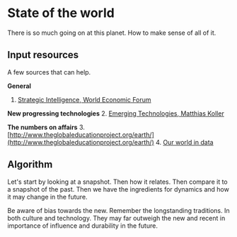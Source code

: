 # State of the world
There is so much going on at this planet. How to make sense of all of it. 

## Input resources
A few sources that can help.

**General**
1. [Strategic Intelligence, World Economic Forum](https://intelligence.weforum.org/)

**New progressing technologies**
2. [Emerging Technologies, Matthias Koller](http://matthiaskoller.me/emergingtechnologies/)

**The numbers on affairs**
3. [http://www.theglobaleducationproject.org/earth/](http://www.theglobaleducationproject.org/earth/)
4. [Our world in data](https://ourworldindata.org/)

## Algorithm

Let's start by looking at a snapshot. Then how it relates. Then compare it to a snapshot of the past. Then we have the ingredients for dynamics and how it may change in the future.

Be aware of bias towards the new. Remember the longstanding traditions. In both culture and technology. They may far outweigh the new and recent in importance of influence and durability in the future.